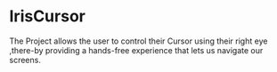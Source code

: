 # IrisCursor
 The Project allows the user to control their Cursor using their right eye ,there-by providing a hands-free experience that lets us navigate our screens.
